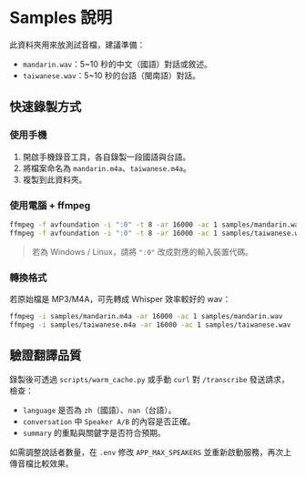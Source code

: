 # Samples 說明

此資料夾用來放測試音檔，建議準備：

- `mandarin.wav`：5~10 秒的中文（國語）對話或敘述。
- `taiwanese.wav`：5~10 秒的台語（閩南語）對話。

## 快速錄製方式

### 使用手機
1. 開啟手機錄音工具，各自錄製一段國語與台語。
2. 將檔案命名為 `mandarin.m4a`、`taiwanese.m4a`。
3. 複製到此資料夾。

### 使用電腦 + ffmpeg
```bash
ffmpeg -f avfoundation -i ":0" -t 8 -ar 16000 -ac 1 samples/mandarin.wav
ffmpeg -f avfoundation -i ":0" -t 8 -ar 16000 -ac 1 samples/taiwanese.wav
```
> 若為 Windows / Linux，請將 `":0"` 改成對應的輸入裝置代碼。

### 轉換格式
若原始檔是 MP3/M4A，可先轉成 Whisper 效率較好的 wav：
```bash
ffmpeg -i samples/mandarin.m4a -ar 16000 -ac 1 samples/mandarin.wav
ffmpeg -i samples/taiwanese.m4a -ar 16000 -ac 1 samples/taiwanese.wav
```

## 驗證翻譯品質
錄製後可透過 `scripts/warm_cache.py` 或手動 `curl` 對 `/transcribe` 發送請求，檢查：
- `language` 是否為 `zh`（國語）、`nan`（台語）。
- `conversation` 中 `Speaker A/B` 的內容是否正確。
- `summary` 的重點與關鍵字是否符合預期。

如需調整說話者數量，在 `.env` 修改 `APP_MAX_SPEAKERS` 並重新啟動服務，再次上傳音檔比較效果。
